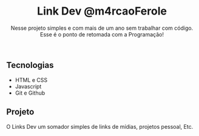 <h1 align="center"> Link Dev @m4rcaoFerole</h1>

<p align="center">
  Nesse projeto simples e com mais de um ano sem trabalhar com código.
  Esse é o ponto de retomada com a Programação!
</p>

</br>

<p align="center">
</p>

## Tecnologias

- HTML e CSS
- Javascript
- Git e Github

## Projeto

O Links Dev um somador simples de links de mídias, projetos pessoal, Etc.
